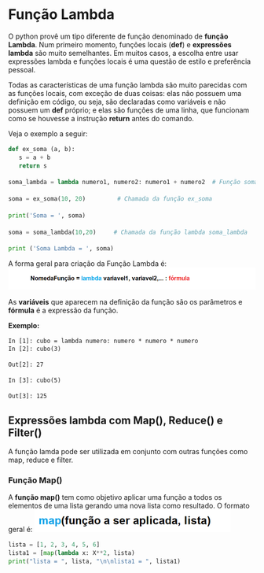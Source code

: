 # Função Lambda

O python provê um tipo diferente de função denominado de **função Lambda**. Num primeiro momento, funções locais (**def**) e **expressões lambda** são muito semelhantes. Em muitos casos, a escolha entre usar expressões lambda e funções locais é uma questão de estilo e preferência pessoal.

Todas as características de uma função lambda são muito parecidas com as funções locais, com exceção de duas coisas: elas não possuem uma definição em código, ou seja, são declaradas como variáveis e não possuem um **def** próprio; e elas são funções de uma linha, que funcionam como se houvesse a instrução **return** antes do comando.

Veja o exemplo a seguir:

``` python runnable
def ex_soma (a, b):
   s = a + b
   return s
   
soma_lambda = lambda numero1, numero2: numero1 + numero2  # Função soma escrita como Função Lambda

soma = ex_soma(10, 20)         # Chamada da função ex_soma

print('Soma = ', soma)

soma = soma_lambda(10,20)     # Chamada da função lambda soma_lambda

print ('Soma Lambda = ', soma)
```
A forma geral para criação da Função Lambda é:
![funcao](/imagens/lambda.png)

As **variáveis** que aparecem na definição da função são os parâmetros e **fórmula** é a expressão da função.

 <b> Exemplo:  </b>
```
In [1]: cubo = lambda numero: numero * numero * numero
In [2]: cubo(3)

Out[2]: 27

In [3]: cubo(5)

Out[3]: 125
```
## <b>Expressões lambda com Map(), Reduce() e Filter()</b>
A função lamda pode ser utilizada em conjunto com outras funções como map, reduce e filter. 

### <b>Função Map()</b>
A **função map()** tem como objetivo aplicar uma função a todos os elementos de uma lista gerando uma nova lista como resultado.
O formato geral é:
![funcao](/imagens/map.png)
``` python runnable
lista = [1, 2, 3, 4, 5, 6]
lista1 = [map(lambda x: X**2, lista)
print("lista = ", lista, "\n\nlista1 = ", lista1)
```


